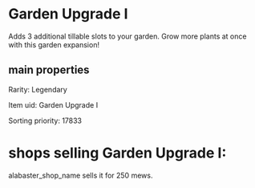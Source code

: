 # Garden Upgrade I

Adds 3 additional tillable slots to your garden. Grow more plants at once with this garden expansion!

## main properties

Rarity: Legendary

Item uid: Garden Upgrade I

Sorting priority: 17833

# shops selling Garden Upgrade I:

alabaster_shop_name sells it for 250 mews.